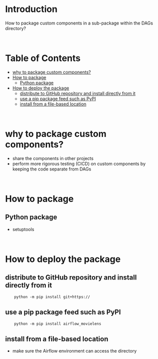 <!-- omit in toc -->
# Introduction
How to package custom components in a sub-package within the DAGs directory?


<br />

<!-- omit in toc -->
# Table of Contents
- [why to package custom components?](#why-to-package-custom-components)
- [How to package](#how-to-package)
  - [Python package](#python-package)
- [How to deploy the package](#how-to-deploy-the-package)
  - [distribute to GitHub repository and install directly from it](#distribute-to-github-repository-and-install-directly-from-it)
  - [use a pip package feed such as PyPI](#use-a-pip-package-feed-such-as-pypi)
  - [install from a file-based location](#install-from-a-file-based-location)

<br />

# why to package custom components?
  * share the components in other projects
  * perform more rigorous testing (CICD) on custom components by keeping the code separate from DAGs

<br />

# How to package
## Python package
* setuptools

<br />

# How to deploy the package
## distribute to GitHub repository and install directly from it
```linux
    python -m pip install git+https://
```

## use a pip package feed such as PyPI
```linux
    python -m pip install airflow_movielens
```

## install from a file-based location
* make sure the Airflow environment can access the directory